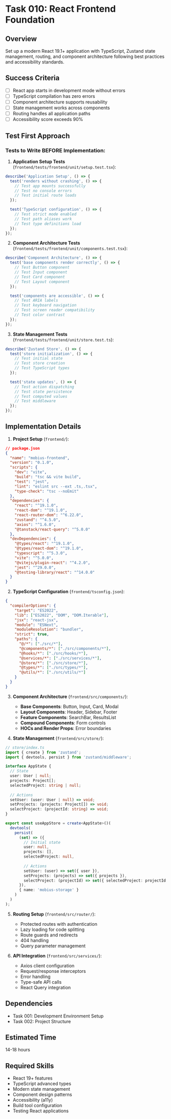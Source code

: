 # Task 010: React Frontend Foundation

## Overview
Set up a modern React 19.1+ application with TypeScript, Zustand state management, routing, and component architecture following best practices and accessibility standards.

## Success Criteria
- [ ] React app starts in development mode without errors
- [ ] TypeScript compilation has zero errors
- [ ] Component architecture supports reusability
- [ ] State management works across components
- [ ] Routing handles all application paths
- [ ] Accessibility score exceeds 90%

## Test First Approach

### Tests to Write BEFORE Implementation:

1. **Application Setup Tests** (`frontend/tests/frontend/unit/setup.test.tsx`):
```typescript
describe('Application Setup', () => {
  test('renders without crashing', () => {
    // Test app mounts successfully
    // Test no console errors
    // Test initial route loads
  });

  test('TypeScript configuration', () => {
    // Test strict mode enabled
    // Test path aliases work
    // Test type definitions load
  });
});
```

2. **Component Architecture Tests** (`frontend/tests/frontend/unit/components.test.tsx`):
```typescript
describe('Component Architecture', () => {
  test('base components render correctly', () => {
    // Test Button component
    // Test Input component
    // Test Card component
    // Test Layout component
  });

  test('components are accessible', () => {
    // Test ARIA labels
    // Test keyboard navigation
    // Test screen reader compatibility
    // Test color contrast
  });
});
```

3. **State Management Tests** (`frontend/tests/frontend/unit/store.test.ts`):
```typescript
describe('Zustand Store', () => {
  test('store initialization', () => {
    // Test initial state
    // Test store creation
    // Test TypeScript types
  });

  test('state updates', () => {
    // Test action dispatching
    // Test state persistence
    // Test computed values
    // Test middleware
  });
});
```

## Implementation Details

1. **Project Setup** (`frontend/`):
```json
// package.json
{
  "name": "mobius-frontend",
  "version": "0.1.0",
  "scripts": {
    "dev": "vite",
    "build": "tsc && vite build",
    "test": "jest",
    "lint": "eslint src --ext .ts,.tsx",
    "type-check": "tsc --noEmit"
  },
  "dependencies": {
    "react": "^19.1.0",
    "react-dom": "^19.1.0",
    "react-router-dom": "^6.22.0",
    "zustand": "^4.5.0",
    "axios": "^1.6.0",
    "@tanstack/react-query": "^5.0.0"
  },
  "devDependencies": {
    "@types/react": "^19.1.0",
    "@types/react-dom": "^19.1.0",
    "typescript": "^5.3.0",
    "vite": "^5.0.0",
    "@vitejs/plugin-react": "^4.2.0",
    "jest": "^29.0.0",
    "@testing-library/react": "^14.0.0"
  }
}
```

2. **TypeScript Configuration** (`frontend/tsconfig.json`):
```json
{
  "compilerOptions": {
    "target": "ES2022",
    "lib": ["ES2022", "DOM", "DOM.Iterable"],
    "jsx": "react-jsx",
    "module": "ESNext",
    "moduleResolution": "bundler",
    "strict": true,
    "paths": {
      "@/*": ["./src/*"],
      "@components/*": ["./src/components/*"],
      "@hooks/*": ["./src/hooks/*"],
      "@services/*": ["./src/services/*"],
      "@store/*": ["./src/store/*"],
      "@types/*": ["./src/types/*"],
      "@utils/*": ["./src/utils/*"]
    }
  }
}
```

3. **Component Architecture** (`frontend/src/components/`):
   - **Base Components**: Button, Input, Card, Modal
   - **Layout Components**: Header, Sidebar, Footer
   - **Feature Components**: SearchBar, ResultsList
   - **Compound Components**: Form controls
   - **HOCs and Render Props**: Error boundaries

4. **State Management** (`frontend/src/store/`):
```typescript
// store/index.ts
import { create } from 'zustand';
import { devtools, persist } from 'zustand/middleware';

interface AppState {
  // State
  user: User | null;
  projects: Project[];
  selectedProject: string | null;
  
  // Actions
  setUser: (user: User | null) => void;
  setProjects: (projects: Project[]) => void;
  selectProject: (projectId: string) => void;
}

export const useAppStore = create<AppState>()(
  devtools(
    persist(
      (set) => ({
        // Initial state
        user: null,
        projects: [],
        selectedProject: null,
        
        // Actions
        setUser: (user) => set({ user }),
        setProjects: (projects) => set({ projects }),
        selectProject: (projectId) => set({ selectedProject: projectId }),
      }),
      { name: 'mobius-storage' }
    )
  )
);
```

5. **Routing Setup** (`frontend/src/router/`):
   - Protected routes with authentication
   - Lazy loading for code splitting
   - Route guards and redirects
   - 404 handling
   - Query parameter management

6. **API Integration** (`frontend/src/services/`):
   - Axios client configuration
   - Request/response interceptors
   - Error handling
   - Type-safe API calls
   - React Query integration

## Dependencies
- Task 001: Development Environment Setup
- Task 002: Project Structure

## Estimated Time
14-18 hours

## Required Skills
- React 19+ features
- TypeScript advanced types
- Modern state management
- Component design patterns
- Accessibility (a11y)
- Build tool configuration
- Testing React applications